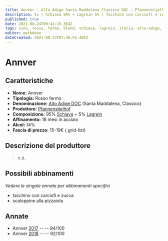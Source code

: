 ```yaml
---
title: Annver – Alto Adige Santa Maddalena Classico DOC – Pfannenstielhof – Alto-Adige (IT) – 15-19€
description: 5★ | Schiava 95% + Lagrein 5% | Tacchino con carciofi e zucca – Scaloppine alla pizzaiola
published: true
date: 2021-08-24T09:41:19.364Z
tags: vino, rosso, fermo, blend, schiava, lagrein, italia, alto-adige, tacchino con carciofi e zucca, scaloppine alla pizzaiola, 15-19€, 5 stelle
editor: markdown
dateCreated: 2021-08-23T07:36:55.405Z
---
```


# Annver

## Caratteristiche
- **Nome:** Annver
- **Tipologia:** Rosso fermo 
- **Denominazione:** [Alto Adige DOC](/denominazioni/Italia/Alto-Adige/DOC/Alto-Adige) (Santa Maddalena, Classico)
- **Produttore:** [Pfannenstielhof](/produttori/Italia/Alto-Adige/Pfannenstielhof) 
- **Composizione:** 95% [Schiava](/vitigni/Italia/bacca-nera/schiava) + 5% [Lagrein](/vitigni/Italia/bacca-nera/lagrein)
- **Affinamento:** 18 mesi in acciaio
- **Alcol:** 14%
- **Fascia di prezzo:** 15-19€
{.grid-list}

## Descrizione del produttore

> n.d.


## Possibili abbinamenti
*Vedere le singole annate per abbinamenti specifici*

- tacchino con carciofi e zucca
- scaloppine alla pizzaiola

## Annate
- Annver [2017](/vini/Italia/Alto-Adige/Pfannenstielhof/Annver/2017) -- <span class="star-5"></span> -- 94/100
- Annver [2018](/vini/Italia/Alto-Adige/Pfannenstielhof/Annver/2018) -- <span class="star-5"></span> -- 92/100
 
 